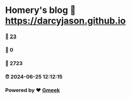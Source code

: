 # Homery's blog :link: https://darcyjason.github.io 
### :page_facing_up: [23](https://darcyjason.github.io/tag.html) 
### :speech_balloon: 0 
### :hibiscus: 2723 
### :alarm_clock: 2024-06-25 12:12:15 
### Powered by :heart: [Gmeek](https://github.com/Meekdai/Gmeek)
